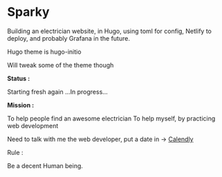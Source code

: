 # Sparky

Building an electrician website, in Hugo, using toml for config, Netlify to deploy, and probably Grafana in the future. 

Hugo theme is hugo-initio

Will tweak some of the theme though

**Status :**

Starting fresh again
...In progress...

**Mission :**

To help people find an awesome electrician To help myself, by practicing web development

Need to talk with me the web developer, put a date in -> [Calendly](https://calendly.com/ganitak/quick-coffee-talk)

Rule :

Be a decent Human being.
